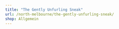 ```yaml
---
title: "The Gently Unfurling Sneak"
url: /north-melbourne/the-gently-unfurling-sneak/
shop: Allgemein
---
```

